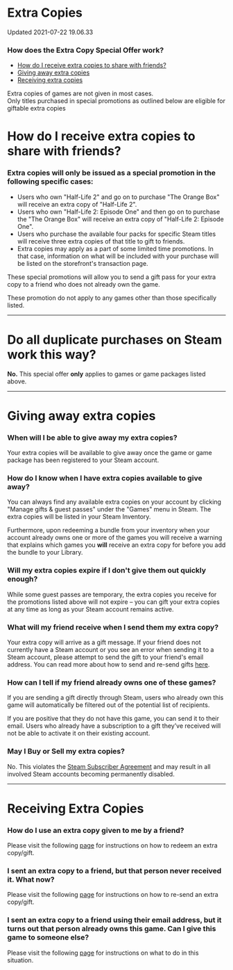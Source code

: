 # Extra Copies
Updated 2021-07-22 19.06.33

### How does the Extra Copy Special Offer work?

* [How do I receive extra copies to share with friends? ](#how)
* [Giving away extra copies ](#giving)
* [Receiving extra copies ](#receiving)

  
  
 Extra copies of games are not given in most cases.  
Only titles purchased in special promotions as outlined below are eligible for giftable extra copies  
  
# How do I receive extra copies to share with friends?
  
### Extra copies will only be issued as a special promotion in the following specific cases:

* Users who own "Half-Life 2" and go on to purchase "The Orange Box" will receive an extra copy of "Half-Life 2".
* Users who own "Half-Life 2: Episode One" and then go on to purchase the "The Orange Box" will receive an extra copy of "Half-Life 2: Episode One".
* Users who purchase the available four packs for specific Steam titles will receive three extra copies of that title to gift to friends.
* Extra copies may apply as a part of some limited time promotions. In that case, information on what will be included with your purchase will be listed on the storefront's transaction page.

  
  
These special promotions will allow you to send a gift pass for your extra copy to a friend who does not already own the game.  
  
These promotion do not apply to any games other than those specifically listed.  
  

---
  
# Do all duplicate purchases on Steam work this way?
**No.** This special offer **only** applies to games or game packages listed above.  
  

---
  
# Giving away extra copies
  
### When will I be able to give away my extra copies?
  
Your extra copies will be available to give away once the game or game package has been registered to your Steam account.  
  
### How do I know when I have extra copies available to give away?
You can always find any available extra copies on your account by clicking "Manage gifts & guest passes" under the "Games" menu in Steam. The extra copies will be listed in your Steam Inventory.  
  
Furthermore, upon redeeming a bundle from your inventory when your account already owns one or more of the games you will receive a warning that explains which games you **will** receive an extra copy for before you add the bundle to your Library.  
  
### **Will my extra copies expire if I don't give them out quickly enough?**
While some guest passes are temporary, the extra copies you receive for the promotions listed above will not expire – you can gift your extra copies at any time as long as your Steam account remains active.  
  
### **What will my friend receive when I send them my extra copy?**
Your extra copy will arrive as a gift message. If your friend does not currently have a Steam account or you see an error when sending it to a Steam account, please attempt to send the gift to your friend's email address.  You can read more about how to send and re-send gifts [here](https://help.steampowered.com/en/faqs/view/2C02-3563-B72F-F117).  
  
### **How can I tell if my friend already owns one of these games?**
If you are sending a gift directly through Steam, users who already own this game will automatically be filtered out of the potential list of recipients.  
  
If you are positive that they do not have this game, you can send it to their email. Users who already have a subscription to a gift they’ve received will not be able to activate it on their existing account.  
  
### **May I Buy or Sell my extra copies?**
No. This violates the [Steam Subscriber Agreement](http://store.steampowered.com/subscriber_agreement/) and may result in all involved Steam accounts becoming permanently disabled.  
  

---
  
# Receiving Extra Copies
### **How do I use an extra copy given to me by a friend?**
Please visit the following [page](https://help.steampowered.com/en/faqs/view/2C02-3563-B72F-F117#gifts-use) for instructions on how to redeem an extra copy/gift.  
  
### **I sent an extra copy to a friend, but that person never received it. What now?**
Please visit the following [page](https://help.steampowered.com/en/faqs/view/2C02-3563-B72F-F117#gifts-troubleshooting) for instructions on how to re-send an extra copy/gift.  
  
### **I sent an extra copy to a friend using their email address, but it turns out that person already owns this game. Can I give this game to someone else?**
Please visit the following [page](https://help.steampowered.com/en/faqs/view/2C02-3563-B72F-F117#emailown) for instructions on what to do in this situation.